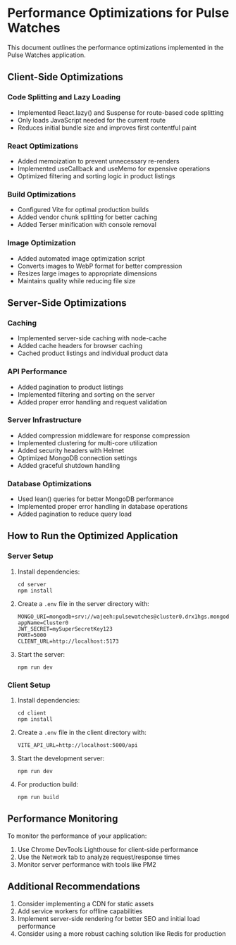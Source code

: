 # Performance Optimizations for Pulse Watches

This document outlines the performance optimizations implemented in the Pulse Watches application.

## Client-Side Optimizations

### Code Splitting and Lazy Loading
- Implemented React.lazy() and Suspense for route-based code splitting
- Only loads JavaScript needed for the current route
- Reduces initial bundle size and improves first contentful paint

### React Optimizations
- Added memoization to prevent unnecessary re-renders
- Implemented useCallback and useMemo for expensive operations
- Optimized filtering and sorting logic in product listings

### Build Optimizations
- Configured Vite for optimal production builds
- Added vendor chunk splitting for better caching
- Added Terser minification with console removal

### Image Optimization
- Added automated image optimization script
- Converts images to WebP format for better compression
- Resizes large images to appropriate dimensions
- Maintains quality while reducing file size

## Server-Side Optimizations

### Caching
- Implemented server-side caching with node-cache
- Added cache headers for browser caching
- Cached product listings and individual product data

### API Performance
- Added pagination to product listings
- Implemented filtering and sorting on the server
- Added proper error handling and request validation

### Server Infrastructure
- Added compression middleware for response compression
- Implemented clustering for multi-core utilization
- Added security headers with Helmet
- Optimized MongoDB connection settings
- Added graceful shutdown handling

### Database Optimizations
- Used lean() queries for better MongoDB performance
- Implemented proper error handling in database operations
- Added pagination to reduce query load

## How to Run the Optimized Application

### Server Setup
1. Install dependencies:
   ```
   cd server
   npm install
   ```

2. Create a `.env` file in the server directory with:
   ```
   MONGO_URI=mongodb+srv://wajeeh:pulsewatches@cluster0.drx1hgs.mongodb.net/?appName=Cluster0
   JWT_SECRET=mySuperSecretKey123
   PORT=5000
   CLIENT_URL=http://localhost:5173
   ```

3. Start the server:
   ```
   npm run dev
   ```

### Client Setup
1. Install dependencies:
   ```
   cd client
   npm install
   ```

2. Create a `.env` file in the client directory with:
   ```
   VITE_API_URL=http://localhost:5000/api
   ```

3. Start the development server:
   ```
   npm run dev
   ```

4. For production build:
   ```
   npm run build
   ```

## Performance Monitoring

To monitor the performance of your application:
1. Use Chrome DevTools Lighthouse for client-side performance
2. Use the Network tab to analyze request/response times
3. Monitor server performance with tools like PM2

## Additional Recommendations

1. Consider implementing a CDN for static assets
2. Add service workers for offline capabilities
3. Implement server-side rendering for better SEO and initial load performance
4. Consider using a more robust caching solution like Redis for production
